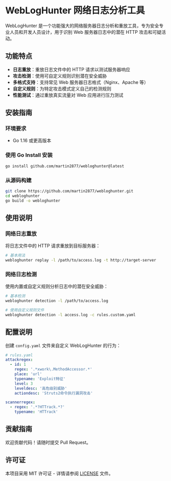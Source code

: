 # WebLogHunter 网络日志分析工具

WebLogHunter 是一个功能强大的网络服务器日志分析和重放工具，专为安全专业人员和开发人员设计，用于识别 Web 服务器日志中的潜在 HTTP 攻击和可疑活动。

## 功能特点

- **日志重放**：重放日志文件中的 HTTP 请求以测试服务器响应
- **攻击检测**：使用可自定义规则识别潜在安全威胁
- **多格式支持**：支持常见 Web 服务器日志格式（Nginx、Apache 等）
- **自定义规则**：为特定攻击模式定义自己的检测规则
- **性能测试**：通过重放真实流量对 Web 应用进行压力测试

## 安装指南

### 环境要求
- Go 1.16 或更高版本

### 使用 Go Install 安装
```bash
go install github.com/martin2877/webloghunter@latest
```

### 从源码构建
```bash
git clone https://github.com/martin2877/webloghunter.git
cd webloghunter
go build -o webloghunter
```

## 使用说明

### 网络日志重放
将日志文件中的 HTTP 请求重放到目标服务器：

```bash
# 基本用法
webloghunter replay -l /path/to/access.log -t http://target-server
```

### 网络日志检测
使用内置或自定义规则分析日志中的潜在安全威胁：

```bash
# 基本检测
webloghunter detection -l /path/to/access.log

# 使用自定义规则文件
webloghunter detection -l access.log -c rules.custom.yaml
```

## 配置说明

创建 `config.yaml` 文件来自定义 WebLogHunter 的行为：

```yaml
# rules.yaml
attackregex:
  - id: 1
    regex: '.*xwork\.MethodAccessor.*'
    place: 'url'
    typename: 'Exploit特征'
    level: 3
    leveldesc: '高危级别威胁'
    actiondesc: 'Struts2命令执行漏洞攻击'

scannerregex:
  - regex: '.*?HTTrack.*?'
    typename: 'HTTrack'
```

## 贡献指南

欢迎贡献代码！请随时提交 Pull Request。

## 许可证

本项目采用 MIT 许可证 - 详情请参阅 [LICENSE](LICENSE) 文件。